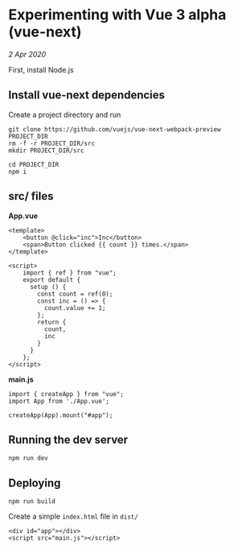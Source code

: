 # Experimenting with Vue 3 alpha (vue-next)

*2 Apr 2020*

First, install Node.js

## Install vue-next dependencies

Create a project directory and run

```
git clone https://github.com/vuejs/vue-next-webpack-preview PROJECT_DIR
rm -f -r PROJECT_DIR/src
mkdir PROJECT_DIR/src

cd PROJECT_DIR
npm i
```

## src/ files

**App.vue**

```
<template>
    <button @click="inc">Inc</button>
    <span>Button clicked {{ count }} times.</span>
</template>

<script>
    import { ref } from "vue";
    export default {
      setup () {
        const count = ref(0);
        const inc = () => {
          count.value += 1;
        };
        return {
          count,
          inc
        }
      }
    }; 
</script>
```

**main.js**

```
import { createApp } from "vue";
import App from './App.vue';

createApp(App).mount("#app");
```

## Running the dev server

`npm run dev`

## Deploying

`npm run build`

Create a simple `index.html` file in `dist/`

```
<div id="app"></div>
<script src="main.js"></script>
```

